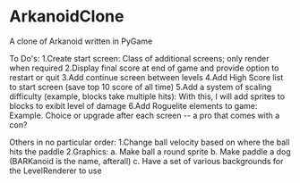 # ArkanoidClone
A clone of Arkanoid written in PyGame

To Do's:
1.Create start screen:
    Class of additional screens; only render when required
2.Display final score at end of game and provide option to restart or quit
3.Add continue screen between levels
4.Add High Score list to start screen (save top 10 score of all time)
5.Add a system of scaling difficulty (example, blocks take multiple hits):
    With this, I will add sprites to blocks to exibit level of damage
6.Add Roguelite elements to game:
    Example. Choice or upgrade after each screen -- a pro that comes with a con?

Others in no particular order:
1.Change ball velocity based on where the ball hits the paddle
2.Graphics:
    a. Make ball a round sprite
    b. Make paddle a dog (BARKanoid is the name, afterall)
    c. Have a set of various backgrounds for the LevelRenderer to use
